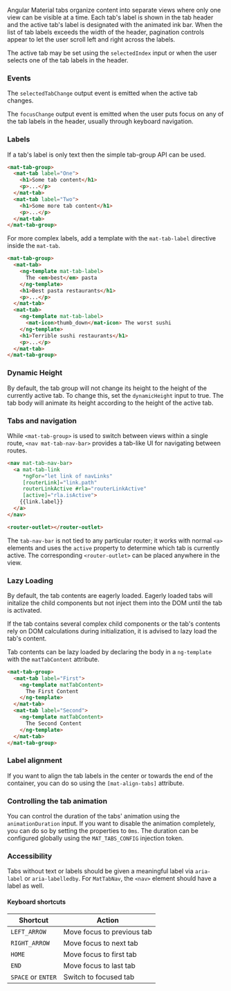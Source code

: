 Angular Material tabs organize content into separate views where only one view can be
visible at a time. Each tab's label is shown in the tab header and the active
tab's label is designated with the animated ink bar. When the list of tab labels exceeds the width
of the header, pagination controls appear to let the user scroll left and right across the labels.

The active tab may be set using the `selectedIndex` input or when the user selects one of the
tab labels in the header.

<!-- example(tab-group-basic) -->

### Events

The `selectedTabChange` output event is emitted when the active tab changes.

The `focusChange` output event is emitted when the user puts focus on any of the tab labels in
the header, usually through keyboard navigation.

### Labels

If a tab's label is only text then the simple tab-group API can be used.

```html
<mat-tab-group>
  <mat-tab label="One">
    <h1>Some tab content</h1>
    <p>...</p>
  </mat-tab>
  <mat-tab label="Two">
    <h1>Some more tab content</h1>
    <p>...</p>
  </mat-tab>
</mat-tab-group>
```

For more complex labels, add a template with the `mat-tab-label` directive inside the `mat-tab`.

```html
<mat-tab-group>
  <mat-tab>
    <ng-template mat-tab-label>
      The <em>best</em> pasta
    </ng-template>
    <h1>Best pasta restaurants</h1>
    <p>...</p>
  </mat-tab>
  <mat-tab>
    <ng-template mat-tab-label>
      <mat-icon>thumb_down</mat-icon> The worst sushi
    </ng-template>
    <h1>Terrible sushi restaurants</h1>
    <p>...</p>
  </mat-tab>
</mat-tab-group>
```

### Dynamic Height

By default, the tab group will not change its height to the height of the currently active tab. To
change this, set the `dynamicHeight` input to true. The tab body will animate its height according
 to the height of the active tab.

### Tabs and navigation
While `<mat-tab-group>` is used to switch between views within a single route, `<nav mat-tab-nav-bar>`
provides a tab-like UI for navigating between routes.
```html
<nav mat-tab-nav-bar>
  <a mat-tab-link
     *ngFor="let link of navLinks"
     [routerLink]="link.path"
     routerLinkActive #rla="routerLinkActive"
     [active]="rla.isActive">
    {{link.label}}
  </a>
</nav>

<router-outlet></router-outlet>
```

The `tab-nav-bar` is not tied to any particular router; it works with normal `<a>` elements and uses
the `active` property to determine which tab is currently active. The corresponding
`<router-outlet>` can be placed anywhere in the view.

### Lazy Loading
By default, the tab contents are eagerly loaded. Eagerly loaded tabs
will initalize the child components but not inject them into the DOM
until the tab is activated.


If the tab contains several complex child components or the tab's contents
rely on DOM calculations during initialization, it is advised
to lazy load the tab's content.

Tab contents can be lazy loaded by declaring the body in a `ng-template`
with the `matTabContent` attribute.

```html
<mat-tab-group>
  <mat-tab label="First">
    <ng-template matTabContent>
      The First Content
    </ng-template>
  </mat-tab>
  <mat-tab label="Second">
    <ng-template matTabContent>
      The Second Content
    </ng-template>
  </mat-tab>
</mat-tab-group>
```

### Label alignment
If you want to align the tab labels in the center or towards the end of the container, you can
do so using the `[mat-align-tabs]` attribute.

<!-- example(tab-group-align) -->

### Controlling the tab animation
You can control the duration of the tabs' animation using the `animationDuration` input. If you
want to disable the animation completely, you can do so by setting the properties to `0ms`. The
duration can be configured globally using the `MAT_TABS_CONFIG` injection token.

<!-- example(tab-group-animations) -->

### Accessibility
Tabs without text or labels should be given a meaningful label via `aria-label` or
`aria-labelledby`. For `MatTabNav`, the `<nav>` element should have a label as well.


#### Keyboard shortcuts

| Shortcut             | Action                     |
|----------------------|----------------------------|
| `LEFT_ARROW`         | Move focus to previous tab |
| `RIGHT_ARROW`        | Move focus to next tab     |
| `HOME`               | Move focus to first tab    |
| `END`                | Move focus to last tab     |
| `SPACE` or `ENTER`   | Switch to focused tab      |

